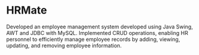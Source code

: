 # HRMate
Developed an employee management system developed using Java Swing, AWT and JDBC with MySQL. Implemented CRUD operations, enabling HR personnel to efficiently manage employee records by adding,  viewing, updating, and removing employee information.
